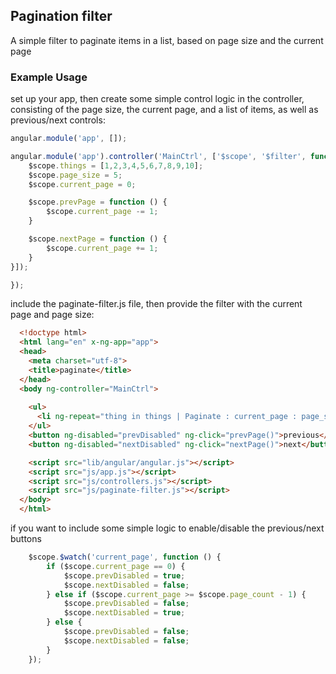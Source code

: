 ## Pagination filter
A simple filter to paginate items in a list, based on page size and the current page

### Example Usage
set up your app, then create some simple control logic in the controller, consisting
of the page size, the current page, and a list of items, as well as previous/next controls: 

```javascript
angular.module('app', []);

angular.module('app').controller('MainCtrl', ['$scope', '$filter', function($scope, $filter) {
    $scope.things = [1,2,3,4,5,6,7,8,9,10];
    $scope.page_size = 5;
    $scope.current_page = 0;

    $scope.prevPage = function () {
        $scope.current_page -= 1;
    }

    $scope.nextPage = function () {
        $scope.current_page += 1;
    }
}]);

});
```

include the paginate-filter.js file, then provide the filter with the current page
and page size:

```html
  <!doctype html>
  <html lang="en" x-ng-app="app">
  <head>
    <meta charset="utf-8">
    <title>paginate</title>
  </head>
  <body ng-controller="MainCtrl">
      
    <ul>
      <li ng-repeat="thing in things | Paginate : current_page : page_size">{{thing}}</li>
    </ul>
    <button ng-disabled="prevDisabled" ng-click="prevPage()">previous</button>
    <button ng-disabled="nextDisabled" ng-click="nextPage()">next</button>

    <script src="lib/angular/angular.js"></script>
    <script src="js/app.js"></script>
    <script src="js/controllers.js"></script>
    <script src="js/paginate-filter.js"></script>
  </body>
  </html>
```

if you want to include some simple logic to enable/disable the previous/next buttons

```javascript
    $scope.$watch('current_page', function () {
        if ($scope.current_page == 0) {
            $scope.prevDisabled = true;
            $scope.nextDisabled = false; 
        } else if ($scope.current_page >= $scope.page_count - 1) {
            $scope.prevDisabled = false;
            $scope.nextDisabled = true; 
        } else {
            $scope.prevDisabled = false;
            $scope.nextDisabled = false;
        }
    });

```
